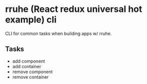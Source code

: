 # rruhe (React redux universal hot example) cli

CLI for common tasks when building apps w/ rruhe.

## Tasks

* add component
* add container
* remove component
* remove container
